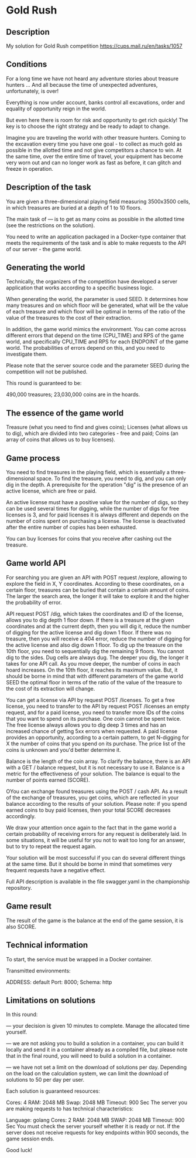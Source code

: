# Gold Rush
## Description
My solution for Gold Rush competition https://cups.mail.ru/en/tasks/1057

## Conditions
For a long time we have not heard any adventure stories about treasure hunters ... And all because the time of unexpected adventures, unfortunately, is over!

Everything is now under account, banks control all excavations, order and equality of opportunity reign in the world.

But even here there is room for risk and opportunity to get rich quickly! The key is to choose the right strategy and be ready to adapt to change.

Imagine you are traveling the world with other treasure hunters. Coming to the excavation every time you have one goal - to collect as much gold as possible in the allotted time and not give competitors a chance to win. At the same time, over the entire time of travel, your equipment has become very worn out and can no longer work as fast as before, it can glitch and freeze in operation.

## Description of the task
You are given a three-dimensional playing field measuring 3500x3500 cells, in which treasures are buried at a depth of 1 to 10 floors.

The main task of — is to get as many coins as possible in the allotted time (see the restrictions on the solution).

You need to write an application packaged in a Docker-type container that meets the requirements of the task and is able to make requests to the API of our server - the game world.

## Generating the world
Technically, the organizers of the competition have developed a server application that works according to a specific business logic.

When generating the world, the parameter is used SEED. It determines how many treasures and on which floor will be generated, what will be the value of each treasure and which floor will be optimal in terms of the ratio of the value of the treasures to the cost of their extraction.

In addition, the game world mimics the environment. You can come across different errors that depend on the time (CPU_TIME) and RPS of the game world, and specifically CPU_TIME and RPS for each ENDPOINT of the game world. The probabilities of errors depend on this, and you need to investigate them.

Please note that the server source code and the parameter SEED during the competition will not be published.

This round is guaranteed to be:

490,000 treasures;
23,030,000 coins are in the hoards.

## The essence of the game world
Treasure (what you need to find and gives coins);
Licenses (what allows us to dig), which are divided into two categories - free and paid;
Coins (an array of coins that allows us to buy licenses).

## Game process
You need to find treasures in the playing field, which is essentially a three-dimensional space. To find the treasure, you need to dig, and you can only dig in the depth. A prerequisite for the operation "dig" is the presence of an active license, which are free or paid.

An active license must have a positive value for the number of digs, so they can be used several times for digging, while the number of digs for free licenses is 3, and for paid licenses it is always different and depends on the number of coins spent on purchasing a license. The license is deactivated after the entire number of copies has been exhausted.

You can buy licenses for coins that you receive after cashing out the treasure.

## Game world API
For searching you are given an API with POST request /explore, allowing to explore the field in X, Y coordinates. According to these coordinates, on a certain floor, treasures can be buried that contain a certain amount of coins. The larger the search area, the longer it will take to explore it and the higher the probability of error.

API request POST /dig, which takes the coordinates and ID of the license, allows you to dig depth 1 floor down. If there is a treasure at the given coordinates and at the current depth, then you will dig it, reduce the number of digging for the active license and dig down 1 floor. If there was no treasure, then you will receive a 404 error, reduce the number of digging for the active license and also dig down 1 floor. To dig up the treasure on the 10th floor, you need to sequentially dig the remaining 9 floors. You cannot dig to the sides. Dug cells are always dug. The deeper you dig, the longer it takes for one API call. As you move deeper, the number of coins in each hoard increases. On the 10th floor, it reaches its maximum value. But, it should be borne in mind that with different parameters of the game world SEED the optimal floor in terms of the ratio of the value of the treasure to the cost of its extraction will change.

You can get a license via API by request POST /licenses. To get a free license, you need to transfer to the API by request POST /licenses an empty request, and for a paid license, you need to transfer more IDs of the coins that you want to spend on its purchase. One coin cannot be spent twice. The free license always allows you to dig deep 3 times and has an increased chance of getting 5хх errors when requested. A paid license provides an opportunity, according to a certain pattern, to get N-digging for X the number of coins that you spend on its purchase. The price list of the coins is unknown and you'd better determine it.

Balance is the length of the coin array. To clarify the balance, there is an API with a GET / balance request, but it is not necessary to use it. Balance is a metric for the effectiveness of your solution. The balance is equal to the number of points earned (SCORE).

ОYou can exchange found treasures using the POST / cash API. As a result of the exchange of treasures, you get coins, which are reflected in your balance according to the results of your solution. Please note: if you spend earned coins to buy paid licenses, then your total SCORE decreases accordingly.

We draw your attention once again to the fact that in the game world a certain probability of receiving errors for any request is deliberately laid. In some situations, it will be useful for you not to wait too long for an answer, but to try to repeat the request again.

Your solution will be most successful if you can do several different things at the same time. But it should be borne in mind that sometimes very frequent requests have a negative effect.

Full API description is available in the file swagger.yaml in the championship repository.

## Game result
The result of the game is the balance at the end of the game session, it is also SCORE.

## Technical information
To start, the service must be wrapped in a Docker container.

Transmitted environments:

ADDRESS: default
Port: 8000;
Schema: http

## Limitations on solutions
In this round:

— your decision is given 10 minutes to complete. Manage the allocated time yourself.

— we are not asking you to build a solution in a container, you can build it locally and send it in a container already as a compiled file, but please note that in the final round, you will need to build a solution in a container.

— we have not set a limit on the download of solutions per day. Depending on the load on the calculation system, we can limit the download of solutions to 50 per day per user.

Each solution is guaranteed resources:

Cores: 4
RAM: 2048 MB
Swap: 2048 MB
Timeout: 900 Sec
The server you are making requests to has technical characteristics:

Language: golang
Cores: 2
RAM: 2048 MB
SWAP: 2048 MB
Timeout: 900 Sec
You must check the server yourself whether it is ready or not. If the server does not receive requests for key endpoints within 900 seconds, the game session ends.

Good luck!
